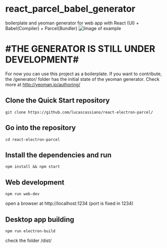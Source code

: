 # react_parcel_babel_generator
boilerplate and yeoman generator for web app with React (UI) + Babel(Compiler) + Parcel(Bundler)
![Image of example](https://github.com/lucascassiano/react_parcel_babel_generator/raw/master/docs/screenshot.png)

# #THE GENERATOR IS STILL UNDER DEVELOPMENT#
For now you can use this project as a boilerplate. If you want to contribute, the /generator/ folder has the initial state of the yeoman generator. Check more at http://yeoman.io/authoring/

## Clone the Quick Start repository
```
git clone https://github.com/lucascassiano/react-electron-parcel/
```

## Go into the repository
```
cd react-electron-parcel
```

## Install the dependencies and run
```
npm install && npm start
```

## Web development
```
npm run web-dev
```
open a browser at http://localhost:1234 (port is fixed in 1234)

## Desktop app building
```
npm run electron-build
```
check the folder /dist/
